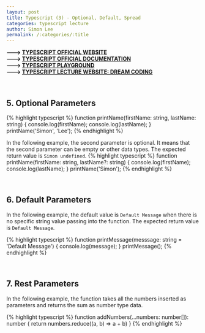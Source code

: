 ```yaml
---
layout: post
title: Typescript (3) - Optional, Default, Spread
categories: typescript lecture
author: Simon Lee
permalink: /:categories/:title
---
```


<strong>---> [TYPESCRIPT OFFICIAL WEBSITE][typescript-offcial]</strong>  
<strong>---> [TYPESCRIPT OFFICIAL DOCUMENTATION][typescript-document]</strong>  
<strong>---> [TYPESCRIPT PLAYGROUND][ts-playground]</strong>  
<strong>---> [TYPESCRIPT LECTURE WEBSITE: DREAM CODING][instructor]</strong>

<br>

## 5. Optional Parameters

{% highlight typescript %}
function printName(firstName: string, lastName: string) {
console.log(firstName);
console.log(lastName);
}
printName('Simon', 'Lee');
{% endhighlight %}

In the following example, the second parameter is optional. It means that the second parameter can be empty or other data types. The expected return value is `Simon undefined`.
{% highlight typescript %}
function printName(firstName: string, lastName?: string) {
console.log(firstName);
console.log(lastName);
}
printName('Simon');
{% endhighlight %}

<br>

## 6. Default Parameters

In the following example, the default value is `Default Message` when there is no specific string value passing into the function. The expected return value is `Default Message`.

{% highlight typescript %}
function printMessage(messsage: string = 'Default Message') {
console.log(message);
}
printMessage();
{% endhighlight %}

<br>

## 7. Rest Parameters

In the following example, the function takes all the numbers inserted as parameters and returns the sum as number type data.

{% highlight typescript %}
function addNumbers(...numbers: number[]): number {
return numbers.reduce((a, b) => a + b)
}
{% endhighlight %}

<br>
<br>
<br>

[typescript-offcial]: https://www.typescriptlang.org/
[typescript-document]: https://www.typescriptlang.org/docs/
[instructor]: https://academy.dream-coding.com/
[ts-playground]: https://www.typescriptlang.org/play
